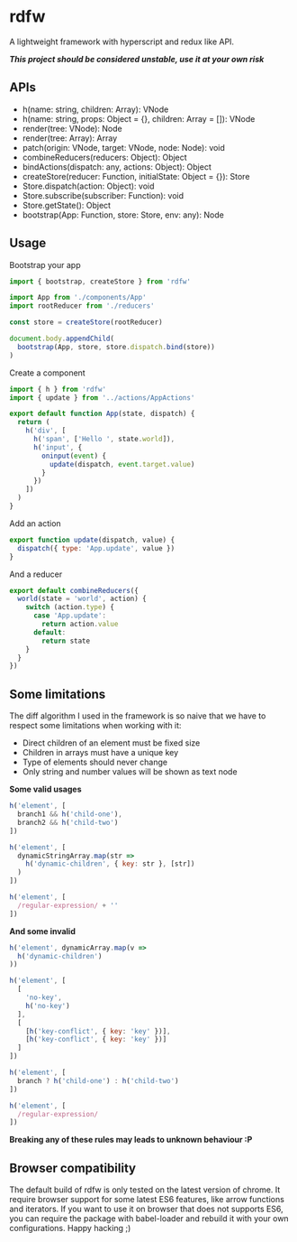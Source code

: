# rdfw

A lightweight framework with hyperscript and redux like API.

___This project should be considered unstable, use it at your own risk___

## APIs

- h(name: string, children: Array): VNode
- h(name: string, props: Object = {}, children: Array = []): VNode
- render(tree: VNode): Node
- render(tree: Array<VNode>): Array<Node>
- patch(origin: VNode, target: VNode, node: Node): void
- combineReducers(reducers: Object): Object
- bindActions(dispatch: any, actions: Object): Object
- createStore(reducer: Function, initialState: Object = {}): Store
- Store.dispatch(action: Object): void
- Store.subscribe(subscriber: Function): void
- Store.getState(): Object
- bootstrap(App: Function, store: Store, env: any): Node

## Usage

Bootstrap your app

```javascript
import { bootstrap, createStore } from 'rdfw'

import App from './components/App'
import rootReducer from './reducers'

const store = createStore(rootReducer)

document.body.appendChild(
  bootstrap(App, store, store.dispatch.bind(store))
)
```

Create a component

```javascript
import { h } from 'rdfw'
import { update } from '../actions/AppActions'

export default function App(state, dispatch) {
  return (
    h('div', [
      h('span', ['Hello ', state.world]),
      h('input', {
        oninput(event) {
          update(dispatch, event.target.value)
        }
      })
    ])
  )
}
```

Add an action

```javascript
export function update(dispatch, value) {
  dispatch({ type: 'App.update', value })
}
```

And a reducer

```javascript
export default combineReducers({
  world(state = 'world', action) {
    switch (action.type) {
      case 'App.update':
        return action.value
      default:
        return state
    }
  }
})
```

## Some limitations

The diff algorithm I used in the framework is so naive that we have to respect some limitations when working with it:

- Direct children of an element must be fixed size
- Children in arrays must have a unique key
- Type of elements should never change
- Only string and number values will be shown as text node

__Some valid usages__

```javascript
h('element', [
  branch1 && h('child-one'),
  branch2 && h('child-two')
])

h('element', [
  dynamicStringArray.map(str =>
    h('dynamic-children', { key: str }, [str])
  )
])

h('element', [
  /regular-expression/ + ''
])
```

__And some invalid__

```javascript
h('element', dynamicArray.map(v =>
  h('dynamic-children')
))

h('element', [
  [
    'no-key',
    h('no-key')
  ],
  [
    [h('key-conflict', { key: 'key' })],
    [h('key-conflict', { key: 'key' })]
  ]
])

h('element', [
  branch ? h('child-one') : h('child-two')
])

h('element', [
  /regular-expression/
])
```

__Breaking any of these rules may leads to unknown behaviour :P__

## Browser compatibility

The default build of rdfw is only tested on the latest version of chrome. It require browser support for some latest ES6 features, like arrow functions and iterators. If you want to use it on browser that does not supports ES6, you can require the package with babel-loader and rebuild it with your own configurations. Happy hacking ;)

